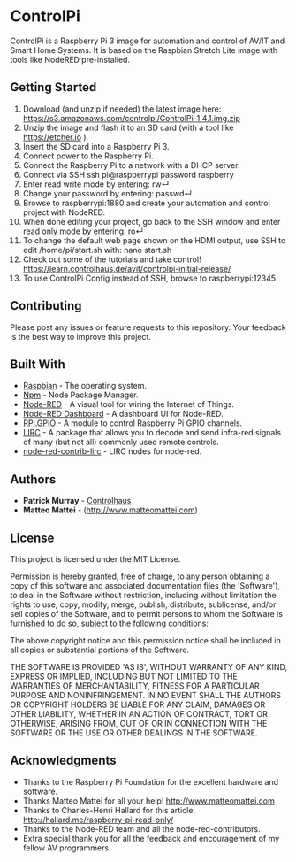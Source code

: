 # ControlPi

ControlPi is a Raspberry Pi 3 image for automation and control of AV/IT and Smart Home Systems.
It is based on the Raspbian Stretch Lite image with tools like NodeRED pre-installed.

## Getting Started

1. Download (and unzip if needed) the latest image here:
	https://s3.amazonaws.com/controlpi/ControlPi-1.4.1.img.zip
2. Unzip the image and flash it to an SD card (with a tool like https://etcher.io ).
3. Insert the SD card into a Raspberry Pi 3.
4. Connect power to the Raspberry Pi.
5. Connect the Raspberry Pi to a network with a DHCP server.
6. Connect via SSH
    ssh pi@raspberrypi
    password raspberry
7. Enter read write mode by entering:
    rw↵
8. Change your password by entering:
    passwd↵
9. Browse to raspberrypi:1880 and create your automation and control project with NodeRED.
10. When done editing your project, go back to the SSH window and enter read only mode by entering:
    ro↵
11. To change the default web page shown on the HDMI output, use SSH to edit /home/pi/start.sh with:
	nano start.sh
12. Check out some of the tutorials and take control!
  https://learn.controlhaus.de/avit/controlpi-initial-release/
13. To use ControlPi Config instead of SSH, browse to raspberrypi:12345

## Contributing
Please post any issues or feature requests to this repository.
Your feedback is the best way to improve this project.

## Built With
* [Raspbian](https://www.raspbian.org) - The operating system.
* [Npm](https://github.com/npm/npm) - Node Package Manager.
* [Node-RED](https://github.com/node-red/node-red) - A visual tool for wiring the Internet of Things.
* [Node-RED Dashboard](https://github.com/node-red/node-red-dashboard) - A dashboard UI for Node-RED.
* [RPi.GPIO](https://pypi.python.org/pypi/RPi.GPIO) - A module to control Raspberry Pi GPIO channels.
* [LIRC](http://www.lirc.org) - A package that allows you to decode and send infra-red signals of many (but not all) commonly used remote controls.
* [node-red-contrib-lirc](https://github.com/estbeetoo/node-red-contrib-lirc) - LIRC nodes for node-red.

## Authors

* **Patrick Murray** - [Controlhaus](https://github.com/Controlhaus)
* **Matteo Mattei** - (http://www.matteomattei.com)

## License

This project is licensed under the MIT License.

Permission is hereby granted, free of charge, to any person obtaining a copy of this software and associated documentation files (the 'Software'), to deal in the Software without restriction, including without limitation the rights to use, copy, modify, merge, publish, distribute, sublicense, and/or sell copies of the Software, and to permit persons to whom the Software is furnished to do so, subject to the following conditions:

The above copyright notice and this permission notice shall be included in all copies or substantial portions of the Software.

THE SOFTWARE IS PROVIDED 'AS IS', WITHOUT WARRANTY OF ANY KIND, EXPRESS OR IMPLIED, INCLUDING BUT NOT LIMITED TO THE WARRANTIES OF MERCHANTABILITY, FITNESS FOR A PARTICULAR PURPOSE AND NONINFRINGEMENT. IN NO EVENT SHALL THE AUTHORS OR COPYRIGHT HOLDERS BE LIABLE FOR ANY CLAIM, DAMAGES OR OTHER LIABILITY, WHETHER IN AN ACTION OF CONTRACT, TORT OR OTHERWISE, ARISING FROM, OUT OF OR IN CONNECTION WITH THE SOFTWARE OR THE USE OR OTHER DEALINGS IN THE SOFTWARE.

## Acknowledgments

* Thanks to the Raspberry Pi Foundation for the excellent hardware and software.
* Thanks Matteo Mattei for all your help! http://www.matteomattei.com
* Thanks to Charles-Henri Hallard for this article: http://hallard.me/raspberry-pi-read-only/
* Thanks to the Node-RED team and all the node-red-contributors.
* Extra special thank you for all the feedback and encouragement of my fellow AV programmers.

